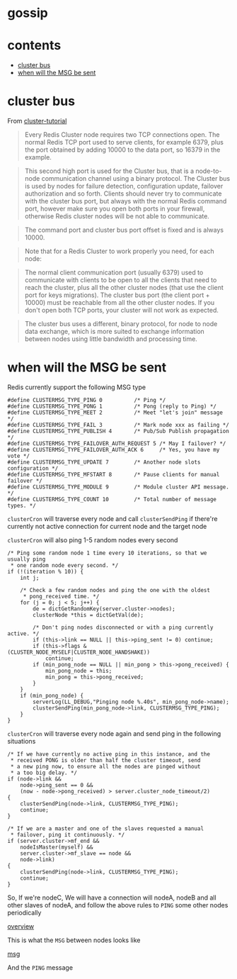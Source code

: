 # gossip

# contents

* [cluster bus](#cluster-bus)
* [when will the MSG be sent](#when-will-the-MSG-be-sent)

# cluster bus

From [cluster-tutorial](https://redis.io/topics/cluster-tutorial)

> Every Redis Cluster node requires two TCP connections open. The normal Redis TCP port used to serve clients, for example 6379, plus the port obtained by adding 10000 to the data port, so 16379 in the example.

> This second high port is used for the Cluster bus, that is a node-to-node communication channel using a binary protocol. The Cluster bus is used by nodes for failure detection, configuration update, failover authorization and so forth. Clients should never try to communicate with the cluster bus port, but always with the normal Redis command port, however make sure you open both ports in your firewall, otherwise Redis cluster nodes will be not able to communicate.

> The command port and cluster bus port offset is fixed and is always 10000.

> Note that for a Redis Cluster to work properly you need, for each node:

> The normal client communication port (usually 6379) used to communicate with clients to be open to all the clients that need to reach the cluster, plus all the other cluster nodes (that use the client port for keys migrations).
> The cluster bus port (the client port + 10000) must be reachable from all the other cluster nodes.
> If you don't open both TCP ports, your cluster will not work as expected.

> The cluster bus uses a different, binary protocol, for node to node data exchange, which is more suited to exchange information between nodes using little bandwidth and processing time.

# when will the MSG be sent

Redis currently support the following MSG type

    #define CLUSTERMSG_TYPE_PING 0          /* Ping */
    #define CLUSTERMSG_TYPE_PONG 1          /* Pong (reply to Ping) */
    #define CLUSTERMSG_TYPE_MEET 2          /* Meet "let's join" message */
    #define CLUSTERMSG_TYPE_FAIL 3          /* Mark node xxx as failing */
    #define CLUSTERMSG_TYPE_PUBLISH 4       /* Pub/Sub Publish propagation */
    #define CLUSTERMSG_TYPE_FAILOVER_AUTH_REQUEST 5 /* May I failover? */
    #define CLUSTERMSG_TYPE_FAILOVER_AUTH_ACK 6     /* Yes, you have my vote */
    #define CLUSTERMSG_TYPE_UPDATE 7        /* Another node slots configuration */
    #define CLUSTERMSG_TYPE_MFSTART 8       /* Pause clients for manual failover */
    #define CLUSTERMSG_TYPE_MODULE 9        /* Module cluster API message. */
    #define CLUSTERMSG_TYPE_COUNT 10        /* Total number of message types. */


`clusterCron` will traverse every node and call `clusterSendPing` if there're currently not active connection for current node and the target node

`clusterCron` will also ping 1-5 random nodes every second

    /* Ping some random node 1 time every 10 iterations, so that we usually ping
     * one random node every second. */
    if (!(iteration % 10)) {
        int j;

        /* Check a few random nodes and ping the one with the oldest
         * pong_received time. */
        for (j = 0; j < 5; j++) {
            de = dictGetRandomKey(server.cluster->nodes);
            clusterNode *this = dictGetVal(de);

            /* Don't ping nodes disconnected or with a ping currently active. */
            if (this->link == NULL || this->ping_sent != 0) continue;
            if (this->flags & (CLUSTER_NODE_MYSELF|CLUSTER_NODE_HANDSHAKE))
                continue;
            if (min_pong_node == NULL || min_pong > this->pong_received) {
                min_pong_node = this;
                min_pong = this->pong_received;
            }
        }
        if (min_pong_node) {
            serverLog(LL_DEBUG,"Pinging node %.40s", min_pong_node->name);
            clusterSendPing(min_pong_node->link, CLUSTERMSG_TYPE_PING);
        }
    }

`clusterCron` will traverse every node again and send ping in the following situations

    /* If we have currently no active ping in this instance, and the
     * received PONG is older than half the cluster timeout, send
     * a new ping now, to ensure all the nodes are pinged without
     * a too big delay. */
    if (node->link &&
        node->ping_sent == 0 &&
        (now - node->pong_received) > server.cluster_node_timeout/2)
    {
        clusterSendPing(node->link, CLUSTERMSG_TYPE_PING);
        continue;
    }

    /* If we are a master and one of the slaves requested a manual
     * failover, ping it continuously. */
    if (server.cluster->mf_end &&
        nodeIsMaster(myself) &&
        server.cluster->mf_slave == node &&
        node->link)
    {
        clusterSendPing(node->link, CLUSTERMSG_TYPE_PING);
        continue;
    }

So, If we're nodeC, We will have a connection will nodeA, nodeB and all other slaves of nodeA, and follow the above rules to `PING` some other nodes periodically

[overview](https://github.com/zpoint/Redis-Internals/blob/5.0/Server/cluster/gossip/overview.png)

This is what the `MSG` between nodes looks like

[msg](https://github.com/zpoint/Redis-Internals/blob/5.0/Server/cluster/gossip/msg.png)


And the `PING` message

